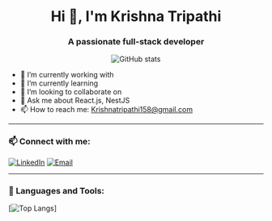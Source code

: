 <h1 align="center">Hi 👋, I'm Krishna Tripathi</h1>
<h3 align="center">A passionate full-stack developer</h3>

<p align="center">
  <img src="https://github-readme-stats.vercel.app/api?username=Krishna&show_icons=true&theme=dark" alt="GitHub stats" />
</p>

- 🔭 I’m currently working with 
- 🌱 I’m currently learning 
- 👯 I’m looking to collaborate on 
- 💬 Ask me about React.js, NestJS
- 📫 How to reach me: Krishnatripathi158@gmail.com

---

### 📫 Connect with me:
[![LinkedIn](https://img.shields.io/badge/-LinkedIn-blue?style=flat&logo=linkedin)](https://www.linkedin.com/in/yourprofile)
[![Email](https://img.shields.io/badge/-Email-D14836?style=flat&logo=gmail&logoColor=white)](mailto:Krishnatripathi158@gmail.com)

---

### 🚀 Languages and Tools:
[![Top Langs](https://github-readme-stats.vercel.app/api/top-langs/?username=Krishnatripathi09&layout=compact)]
